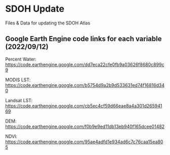 # SDOH Update
 Files & Data for updating the SDOH Atlas
 
 ## Google Earth Engine code links for each variable (2022/09/12)
 Percent Water: https://code.earthengine.google.com/dd7eca22cfe0fb9a03626f8680c899c9
 
 MODIS LST: https://code.earthengine.google.com/b5754d9a2b9d533631ed74f16816d340
 
 Landsat LST: https://code.earthengine.google.com/cb5ec4cf59d66eae8a4a301d26594169
 
 DEM: https://code.earthengine.google.com/f0b9e9ed11db13eb940f165dcee01482
 
 NDVI: https://code.earthengine.google.com/95ae4adfd1e934ad6c7c76caa15ea805



